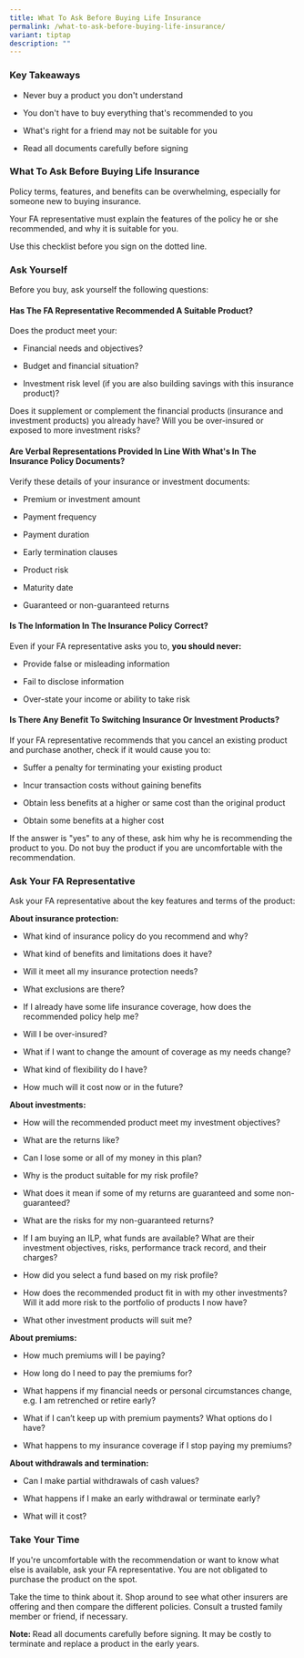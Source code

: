 ```yaml
---
title: What To Ask Before Buying Life Insurance
permalink: /what-to-ask-before-buying-life-insurance/
variant: tiptap
description: ""
---
```

<h3>Key Takeaways</h3>
<ul data-tight="true" class="tight">
<li>
<p>Never buy a product you don't understand</p>
</li>
<li>
<p>You don't have to buy everything that's recommended to you</p>
</li>
<li>
<p>What's right for a friend may not be suitable for you</p>
</li>
<li>
<p>Read all documents carefully before signing</p>
</li>
</ul>
<h3>What To Ask Before Buying Life Insurance</h3>
<p>Policy terms, features, and benefits can be overwhelming, especially for
someone new to buying insurance.</p>
<p>Your FA representative must explain the features of the policy he or she
recommended, and why it is suitable for you.</p>
<p>Use this checklist before you sign on the dotted line.</p>
<h3>Ask Yourself</h3>
<p>Before you buy, ask yourself the following questions:</p>
<h4>Has The FA Representative Recommended A Suitable Product?</h4>
<p>Does the product meet your:</p>
<ul data-tight="true" class="tight">
<li>
<p>Financial needs and objectives?</p>
</li>
<li>
<p>Budget and financial situation?</p>
</li>
<li>
<p>Investment risk level (if you are also building savings with this insurance
product)?</p>
</li>
</ul>
<p>Does it supplement or complement the financial products (insurance and
investment products) you already have? Will you be over-insured or exposed
to more investment risks?</p>
<h4>Are Verbal Representations Provided In Line With What's In The Insurance Policy Documents?</h4>
<p>Verify these details of your insurance or investment documents:</p>
<ul data-tight="true" class="tight">
<li>
<p>Premium or investment amount</p>
</li>
<li>
<p>Payment frequency</p>
</li>
<li>
<p>Payment duration</p>
</li>
<li>
<p>Early termination clauses</p>
</li>
<li>
<p>Product risk</p>
</li>
<li>
<p>Maturity date</p>
</li>
<li>
<p>Guaranteed or non-guaranteed returns</p>
</li>
</ul>
<h4>Is The Information In The Insurance Policy Correct?</h4>
<p>Even if your FA representative asks you to, <strong>you should never:</strong>
</p>
<ul data-tight="true" class="tight">
<li>
<p>Provide false or misleading information</p>
</li>
<li>
<p>Fail to disclose information</p>
</li>
<li>
<p>Over-state your income or ability to take risk</p>
</li>
</ul>
<h4>Is There Any Benefit To Switching Insurance Or Investment Products?</h4>
<p>If your FA representative recommends that you cancel an existing product
and purchase another, check if it would cause you to:</p>
<ul data-tight="true" class="tight">
<li>
<p>Suffer a penalty for terminating your existing product</p>
</li>
<li>
<p>Incur transaction costs without gaining benefits</p>
</li>
<li>
<p>Obtain less benefits at a higher or same cost than the original product</p>
</li>
<li>
<p>Obtain some benefits at a higher cost</p>
</li>
</ul>
<p>If the answer is "yes" to any of these, ask him why he is recommending
the product to you. Do not buy the product if you are uncomfortable with
the recommendation.</p>
<h3>Ask Your FA Representative</h3>
<p>Ask your FA representative about the key features and terms of the product:</p>
<p><strong>About insurance protection:</strong>
</p>
<ul data-tight="true" class="tight">
<li>
<p>What kind of insurance policy do you recommend and why?</p>
</li>
<li>
<p>What kind of benefits and limitations does it have?</p>
</li>
<li>
<p>Will it meet all my insurance protection needs?</p>
</li>
<li>
<p>What exclusions are there?</p>
</li>
<li>
<p>If I already have some life insurance coverage, how does the recommended
policy help me?</p>
</li>
<li>
<p>Will I be over-insured?</p>
</li>
<li>
<p>What if I want to change the amount of coverage as my needs change?</p>
</li>
<li>
<p>What kind of flexibility do I have?</p>
</li>
<li>
<p>How much will it cost now or in the future?</p>
</li>
</ul>
<p><strong>About investments:</strong>
</p>
<ul data-tight="true" class="tight">
<li>
<p>How will the recommended product meet my investment objectives?</p>
</li>
<li>
<p>What are the returns like?</p>
</li>
<li>
<p>Can I lose some or all of my money in this plan?</p>
</li>
<li>
<p>Why is the product suitable for my risk profile?</p>
</li>
<li>
<p>What does it mean if some of my returns are guaranteed and some non-guaranteed?</p>
</li>
<li>
<p>What are the risks for my non-guaranteed returns?</p>
</li>
<li>
<p>If I am buying an ILP, what funds are available? What are their investment
objectives, risks, performance track record, and their charges?</p>
</li>
<li>
<p>How did you select a fund based on my risk profile?</p>
</li>
<li>
<p>How does the recommended product fit in with my other investments? Will
it add more risk to the portfolio of products I now have?</p>
</li>
<li>
<p>What other investment products will suit me?</p>
</li>
</ul>
<p><strong>About premiums:</strong>
</p>
<ul data-tight="true" class="tight">
<li>
<p>How much premiums will I be paying?</p>
</li>
<li>
<p>How long do I need to pay the premiums for?</p>
</li>
<li>
<p>What happens if my financial needs or personal circumstances change, e.g.
I am retrenched or retire early?</p>
</li>
<li>
<p>What if I can’t keep up with premium payments? What options do I have?</p>
</li>
<li>
<p>What happens to my insurance coverage if I stop paying my premiums?</p>
</li>
</ul>
<p><strong>About withdrawals and termination:</strong>
</p>
<ul data-tight="true" class="tight">
<li>
<p>Can I make partial withdrawals of cash values?</p>
</li>
<li>
<p>What happens if I make an early withdrawal or terminate early?</p>
</li>
<li>
<p>What will it cost?</p>
</li>
</ul>
<h3>Take Your Time</h3>
<p>If you're uncomfortable with the recommendation or want to know what else
is available, ask your FA representative. You are not obligated to purchase
the product on the spot.</p>
<p>Take the time to think about it. Shop around to see what other insurers
are offering and then compare the different policies. Consult a trusted
family member or friend, if necessary.</p>
<p></p>
<p><strong>Note: </strong>Read all documents carefully before signing. It
may be costly to terminate and replace a product in the early years.</p>